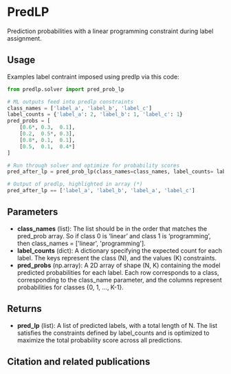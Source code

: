 # PredLP
Prediction probabilities with a linear programming constraint during label assignment.

## Usage
Examples label contraint imposed using predlp via this code:
```python
from predlp.solver import pred_prob_lp

# ML outputs feed into predlp constraints
class_names = ['label_a', 'label_b', 'label_c']
label_counts = {'label_a': 2, 'label_b': 1, 'label_c': 1}
pred_probs = [
    [0.6*, 0.3,  0.1],
    [0.2,  0.5*, 0.3],
    [0.8*, 0.1,  0.1],
    [0.5,  0.1,  0.4*]
]

# Run through solver and optimize for probability scores
pred_after_lp = pred_prob_lp(class_names=class_names, label_counts= label_counts, pred_probs=pred_probs)

# Output of predlp, highlighted in array (*)
pred_after_lp == ['label_a', 'label_b', 'label_a', 'label_c']
```

## Parameters
- **class_names** (list):  The list should be in the order that matches the pred_prob array. So if class 0 is ‘linear’ and class 1 is ‘programming’, then class_names = ['linear', 'programming'].
- **label_counts** (dict): A dictionary specifying the expected count for each label. The keys represent the class (N), and the values (K) constraints.
- **pred_probs** (np.array): A 2D array of shape (N, K) containing the model predicted probabilities for each label. Each row corresponds to a class, corresponding to the class_name parameter, and the columns represent probabilities for classes {0, 1, ..., K-1}.

## Returns
- **pred_lp** (list): A list of predicted labels, with a total length of N. The list satisfies the constraints defined by label_counts and is optimized to maximize the total probability score across all predictions.

## Citation and related publications

